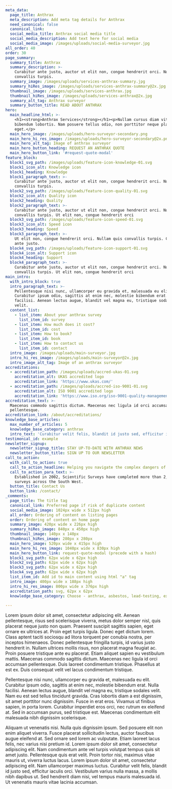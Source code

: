 ```yaml
---
meta_data:
  page_title: Anthrax
  meta_description: Add meta tag details for Anthrax
  need_canonical: false
  canonical_link:
  social_media_title: Anthrax social media title
  social_media_description: Add text here for social media
  social_media_image: /images/uploads/social-media-surveyor.jpg
all_order: 40
order: 30
page_summary:
  summary_title: Anthrax
  summary_description: >-
    Curabitur ante justo, auctor ut elit non, congue hendrerit orci. Nullam quis
    convallis turpis.
  summary_image: /images/uploads/services-anthrax-summary.jpg
  summary_hiRes_image: /images/uploads/services-anthrax-summary@2x.jpg
  thumbnail_image: /images/uploads/services-anthrax.jpg
  thumbnail_hiRes_image: /images/uploads/services-anthrax@2x.jpg
  summary_alt_tag: Anthrax surveyor
  summary_button_title: READ ABOUT ANTHRAX
hero:
  main_headline_html: >-
    <h1><strong>Anthrax Services</strong></h1><p>Nullam cursus diam vitae massa
    bibendum lobortis. Nam posuere tellus odio, non porttitor neque placerat
    eget.</p>
  main_hero_image: /images/uploads/hero-surveyor-secondary.png
  main_hero_hi_res_image: /images/uploads/hero-surveyor-secondary@2x.png
  main_hero_alt_tag: Image of anthrax surveyor
  main_hero_button_heading: REQUEST AN ANTHRAX QUOTE
  main_hero_button_link: '#request-quote-modal'
feature_block:
  block1_svg_path: /images/uploads/feature-icon-knowledge-01.svg
  block1_icon_alt: Knowledge icon
  block1_heading: Knowledge
  block1_paragraph_text: >-
    Curabitur ante justo, auctor ut elit non, congue hendrerit orci. Nullam quis
    convallis turpis.
  block2_svg_path: /images/uploads/feature-icon-quality-01.svg
  block2_icon_alt: Quality icon
  block2_heading: Quality
  block2_paragraph_text: >-
    Curabitur ante justo, auctor ut elit non, congue hendrerit orci. Nullam quis
    convallis turpis. Ut elit non, congue hendrerit orci
  block3_svg_path: /images/uploads/feature-icon-speed-01.svg
  block3_icon_alt: Speed icon
  block3_heading: Speed
  block3_paragraph_text: >-
    Ut elit non, congue hendrerit orci. Nullam quis convallis turpis. Curabitur
    ante justo.
  block4_svg_path: /images/uploads/feature-icon-support-01.svg
  block4_icon_alt: Support icon
  block4_heading: Support
  block4_paragraph_text: >-
    Curabitur ante justo, auctor ut elit non, congue hendrerit orci. Nullam quis
    convallis turpis. Ut elit non, congue hendrerit orci
main_intro:
  with_intro_block: true
  intro_paragraph_text: >-
    Pellentesque nisi nunc, ullamcorper eu gravida et, malesuada eu elit.
    Curabitur ipsum odio, sagittis at enim nec, molestie bibendum erat. Nulla
    facilisi. Aenean lectus augue, blandit vel magna eu, tristique sodales
    velit.
  content_list:
    - list_item: About your anthrax survey
      list_item_id: survey
    - list_item: How much does it cost?
      list_item_id: cost
    - list_item: How to book?
      list_item_id: book
    - list_item: How to contact us
      list_item_id: contact
  intro_image: /images/uploads/main-surveyor.jpg
  intro_hi_res_image: /images/uploads/main-surveyor@2x.jpg
  intro_image_alt_tag: Image of an anthrax surveyor
accreditations:
  - accreditation_path: /images/uploads/accred-ukas-01.svg
    accreditation_alt: UKAS accredited logo
    accreditation_link: 'https://www.ukas.com/'
  - accreditation_path: /images/uploads/accred-iso-9001-01.svg
    accreditation_alt: ISO 9001 accredited logo
    accreditation_link: 'https://www.iso.org/iso-9001-quality-management.html'
accreditation_text: >-
  Maecenas commodo sagittis dictum. Maecenas nec ligula id orci accumsan
  pellentesque.
accreditation_link: /about/accreditations/
knowledge_base_articles:
  max_number_of_articles: 5
  knowledge_base_category: anthrax
  intro_text: 'Curabitur velit felis, blandit id justo sed, efficitur iaculis orci.'
testimonial_id: example
newsletter_signup:
  newsletter_signup_title: STAY UP-TO-DATE WITH ANTHRAX NEWS
  newsletter_button_title: SIGN UP TO OUR NEWSLETTER
call_to_action:
  with_call_to_action: true
  call_to_action_headline: Helping you navigate the complex dangers of anthrax
  call_to_action_para_text: >-
    Established in 2002, Scientific Surveys have completed more than 2,500
    surveys across the South West.
  button_title: Contact Us
  button_link: /contact/
_comments:
  page_title: The title tag
  canonical_link: Preferred page if risk of duplicate content
  social_media_image: 1024px wide x 512px high
  all_order: Ordering of content on listing pages
  order: Ordering of content on home page
  summary_image: 420px wide x 226px high
  summary_hiRes_image: 840px x 450px high
  thumbnail_image: 140px x 140px
  thumbnail_hiRes_image: 280px x 280px
  main_hero_image: 520px wide x 415px high
  main_hero_hi_res_image: 1040px wide x 830px high
  main_hero_button_link: request-quote-modal (precede with a hash)
  block1_svg_path: 62px wide x 62px high
  block2_svg_path: 62px wide x 62px high
  block3_svg_path: 62px wide x 62px high
  block4_svg_path: 62px wide x 62px high
  list_item_id: Add id to main content using html "a" tag
  intro_image: 400px wide x 188px high
  intro_hi_res_image: 800px wide x 376px high
  accreditation_path: svg, 62px x 62px
  knowledge_base_category: Choose - anthrax, asbestos, lead-testing, expert-witness, laboratory-auditing, legionella
  
---
```


Lorem ipsum dolor sit amet, consectetur adipiscing elit. Aenean pellentesque, risus sed scelerisque viverra, metus dolor semper nisl, quis placerat neque justo non quam. Praesent suscipit sagittis sapien, eget ornare ex ultrices at. Proin eget turpis ligula. Donec eget dictum lorem. Class aptent taciti sociosqu ad litora torquent per conubia nostra, per inceptos himenaeos. Donec pellentesque fringilla turpis, id varius justo hendrerit in. Nullam ultrices mollis risus, non placerat magna feugiat ac. Proin posuere tristique ante eu placerat. Etiam aliquet sapien eu vestibulum mattis. Maecenas commodo sagittis dictum. Maecenas nec ligula id orci accumsan pellentesque. Duis laoreet condimentum tristique. Phasellus at est ex. Duis consequat velit vel lacus condimentum tristique.

Pellentesque nisi nunc, ullamcorper eu gravida et, malesuada eu elit. Curabitur ipsum odio, sagittis at enim nec, molestie bibendum erat. Nulla facilisi. Aenean lectus augue, blandit vel magna eu, tristique sodales velit. Nam eu est sed tellus tincidunt gravida. Cras lobortis diam a est dignissim, sit amet porttitor nunc dignissim. Fusce in erat eros. Vivamus ut finibus sapien, in porta lorem. Curabitur imperdiet eros orci, nec rutrum ex eleifend at. Sed in accumsan purus, sed tristique est. Maecenas condimentum elit malesuada nibh dignissim scelerisque.

Aliquam ut venenatis nisi. Nulla quis dignissim ipsum. Sed posuere elit non enim aliquet viverra. Fusce placerat sollicitudin lectus, auctor faucibus augue eleifend at. Sed ornare sed lorem ac vulputate. Etiam laoreet lacus felis, nec varius nisi pretium id. Lorem ipsum dolor sit amet, consectetur adipiscing elit. Nam condimentum ante vel turpis volutpat tempus quis sit amet justo. Pellentesque quis erat velit. Proin tortor nisi, maximus vitae mauris ut, viverra luctus lacus. Lorem ipsum dolor sit amet, consectetur adipiscing elit. Nam ullamcorper maximus luctus. Curabitur velit felis, blandit id justo sed, efficitur iaculis orci. Vestibulum varius nulla massa, a mollis nibh dapibus ut. Sed hendrerit diam nisi, vel tempus mauris malesuada id. Ut venenatis mauris vitae lacinia accumsan.
